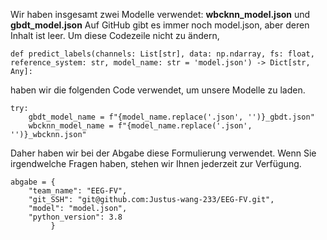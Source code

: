 Wir haben insgesamt zwei Modelle verwendet: 
**wbcknn_model.json** und **gbdt_model.json**
Auf GitHub gibt es immer noch model.json, aber deren Inhalt ist leer. 
Um diese Codezeile nicht zu ändern, 

    def predict_labels(channels: List[str], data: np.ndarray, fs: float, reference_system: str, model_name: str = 'model.json') -> Dict[str, Any]:

haben wir die folgenden Code verwendet, um unsere Modelle zu laden.

    try:
        gbdt_model_name = f"{model_name.replace('.json', '')}_gbdt.json"
        wbcknn_model_name = f"{model_name.replace('.json', '')}_wbcknn.json"

Daher haben wir bei der Abgabe diese Formulierung verwendet. Wenn Sie irgendwelche Fragen haben, stehen wir Ihnen jederzeit zur Verfügung.

    abgabe = {
        "team_name": "EEG-FV",
        "git_SSH": "git@github.com:Justus-wang-233/EEG-FV.git",
        "model": "model.json",
        "python_version": 3.8
             }
